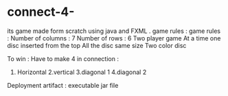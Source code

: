 # connect-4-
its game made form scratch using java and FXML . 
game rules :
game rules :
Number of columns : 7
Number of rows : 6 
Two player game 
At a time one disc inserted from the top 
All the disc same size
Two color disc 


To win : 
Have to make 4 in connection :
1. Horizontal
2.vertical 
3.diagonal 1 
4.diagonal 2 


Deployment artifact : executable jar file 
 
